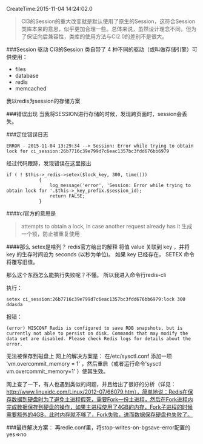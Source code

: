CreateTime:2015-11-04 14:24:02.0

>CI3的Session的重大改变就是默认使用了原生的Session，这符合Session类库本来的意思，似乎更加合理一些。总体来说，虽然设计理念不同，但为了保证向后兼容性，类库的使用方法与CI2.0的差别不是很大。

###Session 驱动
CI3的Session 类自带了 4 种不同的驱动（或叫做存储引擎）可供使用：
- files
- database
- redis
- memcached

我以redis为session的存储方案

###错误出现
当我将SESSION进行存储的时候，发现跨页面时，session会丢失。

###定位错误日志
```
ERROR - 2015-11-04 13:29:34 --> Session: Error while trying to obtain lock for ci_session:26b7716c39e799d7c6eac1357bc3fdd676bb6979
```     

经过代码跟踪，发现错误在这里报出
```
if ( ! $this->_redis->setex($lock_key, 300, time()))
			{
				log_message('error', 'Session: Error while trying to obtain lock for '.$this->_key_prefix.$session_id);
				return FALSE;
			}
```


####ci官方的意思是

>attempts to obtain a lock, in case another request already has it
生成一个锁，防止被重复使用

####那么 setex是啥列？
redis官方给出的解释
将值 value 关联到 key ，并将 key 的生存时间设为 seconds (以秒为单位)。
如果 key 已经存在， SETEX 命令将覆写旧值。


那么这个东西怎么能执行失败呢？不懂。
所以我进入命令行redis-cli

执行：
```
setex ci_session:26b7716c39e799d7c6eac1357bc3fdd676bb6979:lock 300 ddasda
```
报错：
```
(error) MISCONF Redis is configured to save RDB snapshots, but is currently not able to persist on disk. Commands that may modify the data set are disabled. Please check Redis logs for details about the error.
```
无法被保存到磁盘上
网上的解决方案是：
    在/etc/sysctl.conf 添加一项 'vm.overcommit_memory = 1' ，然后重启（或者运行命令'sysctl vm.overcommit_memory=1' ）使其生效。


网上查了一下，有人也遇到类似的问题，并且给出了很好的分析（详见：http://www.linuxidc.com/Linux/2012-07/66079.htm），简单地说：Redis在保存数据到硬盘时为了避免主进程假死，需要Fork一份主进程，然后在Fork进程内完成数据保存到硬盘的操作，如果主进程使用了4GB的内存，Fork子进程的时候需要额外的4GB，此时内存就不够了，Fork失败，进而数据保存硬盘也失败了。



###最终解决方案：
再redie.conf里，将stop-writes-on-bgsave-error配置的yes=>no
















